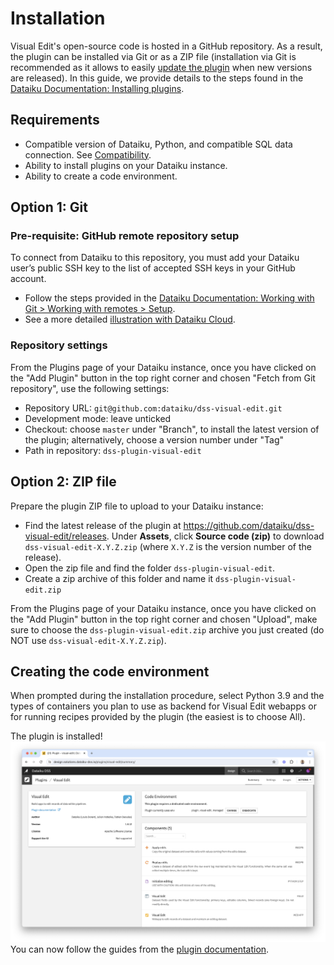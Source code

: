 # Installation

Visual Edit's open-source code is hosted in a GitHub repository. As a result, the plugin can be installed via Git or as a ZIP file (installation via Git is recommended as it allows to easily [update the plugin](update-plugin.md) when new versions are released). In this guide, we provide details to the steps found in the [Dataiku Documentation: Installing plugins](https://doc.dataiku.com/dss/latest/plugins/installing.html).

## Requirements

- Compatible version of Dataiku, Python, and compatible SQL data connection. See [Compatibility](compatibility.md).
- Ability to install plugins on your Dataiku instance.
- Ability to create a code environment.

## Option 1: Git

### Pre-requisite: GitHub remote repository setup

To connect from Dataiku to this repository, you must add your Dataiku user’s public SSH key to the list of accepted SSH keys in your GitHub account.

- Follow the steps provided in the [Dataiku Documentation: Working with Git > Working with remotes > Setup](https://doc.dataiku.com/dss/latest/collaboration/git.html#setup).
- See a more detailed [illustration with Dataiku Cloud](dataiku-cloud-github-setup.md).

### Repository settings

From the Plugins page of your Dataiku instance, once you have clicked on the "Add Plugin" button in the top right corner and chosen "Fetch from Git repository", use the following settings:

- Repository URL: `git@github.com:dataiku/dss-visual-edit.git`
- Development mode: leave unticked
- Checkout: choose `master` under "Branch", to install the latest version of the plugin; alternatively, choose a version number under "Tag"
- Path in repository: `dss-plugin-visual-edit`

## Option 2: ZIP file

Prepare the plugin ZIP file to upload to your Dataiku instance:

- Find the latest release of the plugin at <https://github.com/dataiku/dss-visual-edit/releases>. Under **Assets**, click **Source code (zip)** to download `dss-visual-edit-X.Y.Z.zip` (where `X.Y.Z` is the version number of the release).
- Open the zip file and find the folder `dss-plugin-visual-edit`.
- Create a zip archive of this folder and name it `dss-plugin-visual-edit.zip`

From the Plugins page of your Dataiku instance, once you have clicked on the "Add Plugin" button in the top right corner and chosen "Upload", make sure to choose the `dss-plugin-visual-edit.zip` archive you just created (do NOT use `dss-visual-edit-X.Y.Z.zip`).

## Creating the code environment

When prompted during the installation procedure, select Python 3.9 and the types of containers you plan to use as backend for Visual Edit webapps or for running recipes provided by the plugin (the easiest is to choose All).

The plugin is installed! ![](plugin_installed.png) You can now follow the guides from the [plugin documentation](index.md).